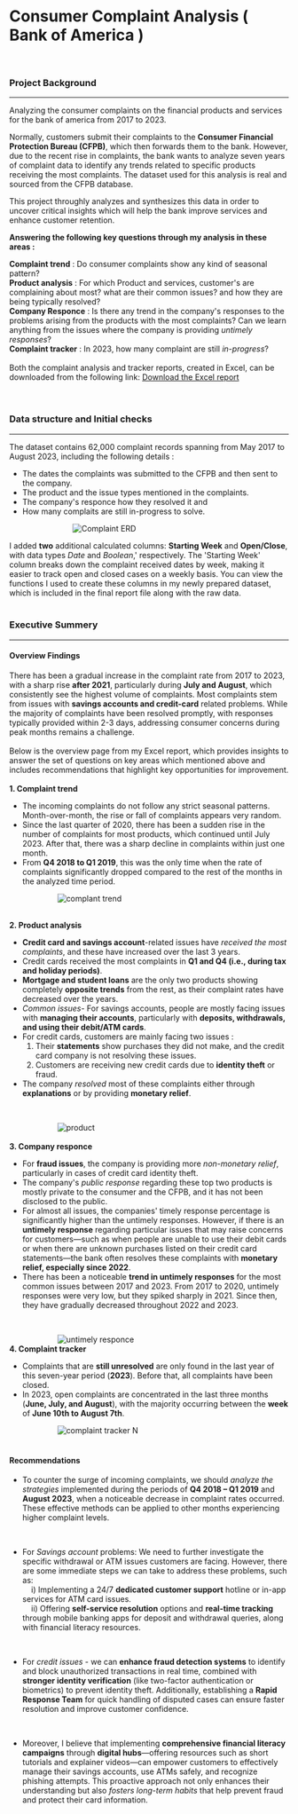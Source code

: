 # Consumer Complaint Analysis ( Bank of America )
<br/> 
<h3>Project Background</h3> 
<hr>
Analyzing the consumer complaints on the financial products and services for the bank of america from 2017 to 2023. 

Normally, customers submit their complaints to the **Consumer Financial Protection Bureau (CFPB)**, which then forwards them to the bank. However, due to the recent rise in complaints, the bank wants to analyze seven years of complaint data to identify any trends related to specific products receiving the most complaints.  The dataset used for this analysis is real and sourced from the CFPB database.<br/> 

This project throughly analyzes and synthesizes this data in order to uncover critical insights which will help the bank improve services and enhance customer retention.

**Answering the following key questions through my analysis in these areas :** <br/> 

**Complaint trend** : Do consumer complaints show any kind of seasonal pattern?<br/> 
**Product analysis** : For which Product and services, customer's are complaining about most? what are their common issues? and how they are being typically resolved?<br/> 
**Company Responce** : Is there any trend in the company's responses to the problems arising from the products with the most complaints? Can we learn anything from the issues where the company is providing *untimely responses*?<br/> 
**Complaint tracker** : In 2023, how many complaint are still *in-progress*?<br/>  
Both the complaint analysis and tracker reports, created in Excel, can be downloaded from the following link: [Download the Excel report](https://github.com/arghanilhub/Customer_Complaint_Analysis/blob/main/Financial_Consumer_Complaints.xlsx) 
<br/> 
<br/> 
<br/> 

<h3>Data structure and Initial checks</h3> 
<hr> 
The dataset contains 62,000 complaint records spanning from May 2017 to August 2023, including the following details :<br/> 

* The dates the complaints was submitted to the CFPB and then sent to the company.<br/> 
* The product and the issue types mentioned in the complaints.<br/>  
* The company's responce how they resolved it and<br/>  
* How many complaits are still in-progress to solve.<br/>


&nbsp; &nbsp; &nbsp; &nbsp; &nbsp; &nbsp; &nbsp; &nbsp; &nbsp; &nbsp; &nbsp; &nbsp; &nbsp; &nbsp; &nbsp;![Complaint ERD](https://github.com/arghanilhub/Customer_Complaint_Analysis/blob/main/complaint_ERD.png) 

I added **two** additional calculated columns: **Starting Week** and **Open/Close**, with data types *Date* and *Boolean*,' respectively. The 'Starting Week' column breaks down the complaint received dates by week, making it easier to track open and closed cases on a weekly basis. You can view the functions I used to create these columns in my newly prepared dataset, which is included in the final report file along with the raw data.   
<br/> 

<h3>Executive Summery</h3> 
<hr> 
<h4>Overview Findings</h4> 

There has been a gradual increase in the complaint rate from 2017 to 2023, with a sharp rise **after 2021**, particularly during **July and August**, which consistently see the highest volume of complaints. Most complaints stem from issues with **savings accounts and credit-card** related problems. While the majority of complaints have been resolved promptly, with responses typically provided within 2-3 days, addressing consumer concerns during peak months remains a challenge.<br/>  
Below is the overview page from my Excel report, which provides insights to answer the set of questions on key areas which mentioned above and includes recommendations that highlight key opportunities for improvement.<br/>  
**1. Complaint trend** 
* The incoming complaints do not follow any strict seasonal patterns. Month-over-month, the rise or fall of complaints appears very random.
* Since the last quarter of 2020, there has been a sudden rise in the number of complaints for most products, which continued until July 2023. After that, there was a sharp decline in complaints within just one month.
* From **Q4 2018 to Q1 2019**, this was the only time when the rate of complaints significantly dropped compared to the rest of the months in the analyzed time period.<br/>


&nbsp; &nbsp; &nbsp; &nbsp; &nbsp; &nbsp; &nbsp; &nbsp; &nbsp; &nbsp; &nbsp; ![complant trend](https://github.com/arghanilhub/Customer_Complaint_Analysis/blob/main/Complaint_trend.png) <br/> 
<br/> 
 
**2. Product analysis** 
* **Credit card and savings account**-related issues have *received the most complaints*, and these have increased over the last 3 years.
* Credit cards received the most complaints in **Q1 and Q4 (i.e., during tax and holiday periods)**.
* **Mortgage and student loans** are the only two products showing completely **opposite trends** from the rest, as their complaint rates have decreased over the years.
* *Common issues*- For savings accounts, people are mostly facing issues with **managing their accounts**, particularly with **deposits, withdrawals, and using their debit/ATM cards**.
* For credit cards, customers are mainly facing two issues :                                                                                 
     1.  Their **statements** show purchases they did not make, and the credit card company is not resolving these issues.
     2.  Customers are receiving new credit cards due to **identity theft** or fraud.
* The company *resolved* most of these complaints either through **explanations** or by providing **monetary relief**.
<br/> 
   
&nbsp; &nbsp; &nbsp; &nbsp; &nbsp; &nbsp; &nbsp; &nbsp; &nbsp; &nbsp; &nbsp; ![product](https://github.com/arghanilhub/Customer_Complaint_Analysis/blob/main/Product.png) <br/> 
<br/> 
**3. Company responce** 
* For **fraud issues**, the company is providing more *non-monetary relief*, particularly in cases of credit card identity theft.
* The company's *public response* regarding these top two products is mostly private to the consumer and the CFPB, and it has not been disclosed to the public.
* For almost all issues, the companies' timely response percentage is significantly higher than the untimely responses. However, if there is an **untimely response** regarding particular issues that may raise concerns for customers—such as when people are unable to use their debit cards or when there are unknown purchases listed on their credit card statements—the bank often resolves these complaints with **monetary relief, especially since 2022**.
* There has been a noticeable **trend in untimely responses** for the most common issues between 2017 and 2023. From 2017 to 2020, untimely responses were very low, but they spiked sharply in 2021. Since then, they have gradually decreased throughout 2022 and 2023.
<br/>

&nbsp; &nbsp; &nbsp; &nbsp; &nbsp; &nbsp; &nbsp; &nbsp; &nbsp; &nbsp; &nbsp; ![untimely responce](https://github.com/arghanilhub/Customer_Complaint_Analysis/blob/main/Untimely_responce.png) 
<br/> 
**4. Complaint tracker** 
* Complaints that are **still unresolved** are only found in the last year of this seven-year period (**2023**). Before that, all complaints have been closed.
* In 2023, open complaints are concentrated in the last three months (**June, July, and August**), with the majority occurring between the **week** of **June 10th to August 7th**.<br/> 
  
&nbsp; &nbsp; &nbsp; &nbsp; &nbsp; &nbsp; &nbsp; &nbsp; &nbsp; &nbsp; &nbsp; ![complaint tracker N](https://github.com/arghanilhub/Customer_Complaint_Analysis/blob/main/complaint_tracker_N.png) 
<br/> 
<br/> 

<h4>Recommendations</h4> 

* To counter the surge of incoming complaints, we should *analyze the strategies* implemented during the periods of **Q4 2018 – Q1 2019** and **August 2023**, when a noticeable decrease in complaint rates occurred. These effective methods can be applied to other months experiencing higher complaint levels.<br/> 
<br/> 
   
 * For *Savings account* problems: We need to further investigate the specific withdrawal or ATM issues customers are facing. 
                                  However, there are some immediate steps we can take to address these problems, such as:<br/> 
                                   &nbsp; &nbsp; i) Implementing a 24/7 **dedicated customer support** hotline or in-app services for ATM card issues.<br/> 
                                  &nbsp; &nbsp; ii) Offering **self-service resolution** options and **real-time tracking** through mobile banking apps for deposit and  withdrawal queries, along with financial literacy resources.<br/>   
<br/> 

* For *credit issues* - we can **enhance fraud detection systems** to identify and block unauthorized transactions in real time, combined with **stronger identity verification** (like two-factor authentication or biometrics) to prevent identity theft. Additionally, establishing a **Rapid Response Team** for quick handling of disputed cases can ensure faster resolution and improve customer confidence.<br/>  
<br/> 

* Moreover, I believe that implementing **comprehensive financial literacy campaigns** through **digital hubs**—offering resources such as short tutorials and explainer videos—can empower customers to effectively manage their savings accounts, use ATMs safely, and recognize phishing attempts. This proactive approach not only enhances their understanding but also *fosters long-term habits* that help prevent fraud and protect their card information.




